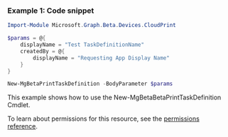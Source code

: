 ### Example 1: Code snippet

```powershellImport-Module Microsoft.Graph.Beta.Devices.CloudPrint

$params = @{
	displayName = "Test TaskDefinitionName"
	createdBy = @{
		displayName = "Requesting App Display Name"
	}
}

New-MgBetaPrintTaskDefinition -BodyParameter $params
```
This example shows how to use the New-MgBetaBetaPrintTaskDefinition Cmdlet.
To learn about permissions for this resource, see the [permissions reference](/graph/permissions-reference).

